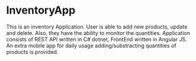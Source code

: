 # InventoryApp
This is an inventory Application. User is able to add new products, update and delete. Also, they have the ability to monitor the quantities. Application consists of REST API written in C# dotnet, FrontEnd written in Angular JS. An extra mobile app for daily usage adding/substracting quantities of products is provided.

